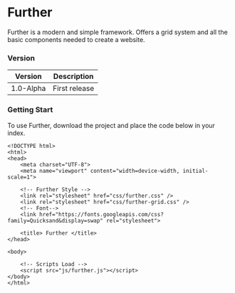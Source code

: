 # Further #
Further is a modern and simple framework. Offers a grid system and all the basic components needed to create a website.

### Version ###

Version | Description
--------|----------
 1.0-Alpha | First release
 
### Getting Start
To use Further, download the project and place the code below in your index.
 
```
<!DOCTYPE html>
<html>
<head>
    <meta charset="UTF-8">
    <meta name="viewport" content="width=device-width, initial-scale=1">

    <!-- Further Style -->
    <link rel="stylesheet" href="css/further.css" />
    <link rel="stylesheet" href="css/further-grid.css" />
    <!-- Font-->
    <link href="https://fonts.googleapis.com/css?family=Quicksand&display=swap" rel="stylesheet">

    <title> Further </title>
</head>

<body>

    <!-- Scripts Load -->
    <script src="js/further.js"></script>
</body>
</html>
```